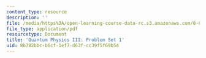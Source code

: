 ```yaml
---
content_type: resource
description: ''
file: /media/https%3A/open-learning-course-data-rc.s3.amazonaws.com/8-06-quantum-physics-iii-spring-2018/8b782bbcb6cf1ef7d63fcc39f5f69b54_MIT8_06S18ps1.pdf
file_type: application/pdf
resourcetype: Document
title: 'Quantum Physics III: Problem Set 1'
uid: 8b782bbc-b6cf-1ef7-d63f-cc39f5f69b54
---
```

